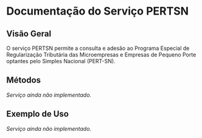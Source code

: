 # Documentação do Serviço PERTSN

## Visão Geral

O serviço PERTSN permite a consulta e adesão ao Programa Especial de Regularização Tributária das Microempresas e Empresas de Pequeno Porte optantes pelo Simples Nacional (PERT-SN).

## Métodos

*Serviço ainda não implementado.*

## Exemplo de Uso

*Serviço ainda não implementado.*

